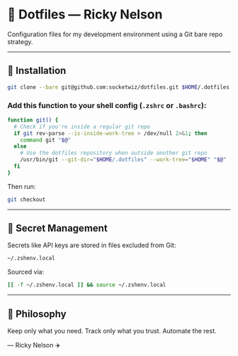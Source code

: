 # 🌱 Dotfiles — Ricky Nelson

Configuration files for my development environment using a Git bare repo strategy.

---

## 🧰 Installation

```sh
git clone --bare git@github.com:socketwiz/dotfiles.git $HOME/.dotfiles
```

### Add this function to your shell config (`.zshrc` or `.bashrc`):

```sh
function git() {
  # Check if you're inside a regular git repo
  if git rev-parse --is-inside-work-tree > /dev/null 2>&1; then
    command git "$@"
  else
    # Use the dotfiles repository when outside another git repo
    /usr/bin/git --git-dir="$HOME/.dotfiles" --work-tree="$HOME" "$@"
  fi
}
```

Then run:

```sh
git checkout
```

---


## 🔐 Secret Management

Secrets like API keys are stored in files excluded from Git:

```sh
~/.zshenv.local
```

Sourced via:

```sh
[[ -f ~/.zshenv.local ]] && source ~/.zshenv.local
```

---

## 🧠 Philosophy

Keep only what you need.
Track only what you trust.
Automate the rest.

—
Ricky Nelson ✈️
